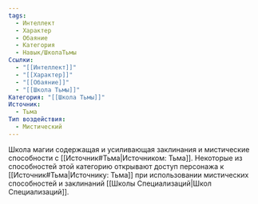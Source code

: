 ```yaml
---
tags:
  - Интеллект
  - Характер
  - Обаяние
  - Категория
  - Навык/ШколаТьмы
Ссылки:
  - "[[Интеллект]]"
  - "[[Характер]]"
  - "[[Обаяние]]"
  - "[[Школа Тьмы]]"
Категория: "[[Школа Тьмы]]"
Источник:
  - Тьма
Тип воздействия:
  - Мистический
---
```

Школа магии содержащая и усиливающая заклинания и мистические способности с [[Источник#Тьма|Источником: Тьма]]. Некоторые из способностей этой категорию открывают доступ персонажа к [[Источник#Тьма|Источнику: Тьма]] при использовании мистических способностей и заклинаний [[Школы Специализаций|Школ Специализаций]]. 